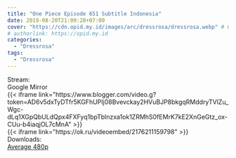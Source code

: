 ```yaml
---
title: "One Piece Episode 651 Subtitle Indonesia"
date: 2019-08-20T21:09:28+07:00
cover: "https://cdn.opid.my.id/images/arc/dressrosa/dressrosa.webp" # Optional, cover
# authorlink: https://opid.my.id
categories:
  - "Dressrosa"
tags:
  - "Dressrosa"
---
```

<div class="ui menu violet borderless inverted">
  <div class="header item active">
        Stream:
    </div>
  <a class="active item" data-tab="google">
    <i class="google drive icon"></i> Google
  </a>
  <a class="item nounderline" data-tab="mirror">
    <i class="odnoklassniki icon"></i> Mirror
  </a>
</div>
<div class="ui bottom attached tab segment active" style="border:0 !important;" data-tab="google">
{{< iframe link="https://www.blogger.com/video.g?token=AD6v5dxTyDTfr5KGFhUPIj08Bvevckay2HVuBJP8bkgqRMddryTVlZu_Wgc-dLq1XGpQbULdQpx4FXFyq1bpTblnzxa1ok1ZRMhS0fEMrK7kE2XnGeGtz_ox-CUu-b4iaqjOL7cMnA" >}}
</div>
<div class="ui bottom attached tab segment" style="border:0 !important;" data-tab="mirror">
{{< iframe link="https://ok.ru/videoembed/2176211159798" >}}
</div>
<div class="ui menu violet borderless inverted">
  <div class="header item active">
        Downloads:
    </div>
  <a class="item nounderline" href="https://ouo.io/ANJeWsT" target="_blank" rel="dofollow"><i class="google drive icon"></i>
    Average 480p</a>
</div>